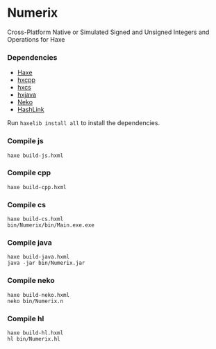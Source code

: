 # Numerix

Cross-Platform Native or Simulated Signed and Unsigned Integers and Operations for Haxe

### Dependencies

 * [Haxe](https://haxe.org/)
 * [hxcpp](https://lib.haxe.org/p/hxcpp)
 * [hxcs](https://lib.haxe.org/p/hxcs)
 * [hxjava](https://lib.haxe.org/p/hxjava)
 * [Neko](https://nekovm.org)
 * [HashLink](https://hashlink.haxe.org)

Run `haxelib install all` to install the dependencies.

### Compile js

```
haxe build-js.hxml
```

### Compile cpp

```
haxe build-cpp.hxml
```

### Compile cs

```
haxe build-cs.hxml
bin/Numerix/bin/Main.exe.exe
```

### Compile java

```
haxe build-java.hxml
java -jar bin/Numerix.jar
```

### Compile neko

```
haxe build-neko.hxml
neko bin/Numerix.n
```

### Compile hl

```
haxe build-hl.hxml
hl bin/Numerix.hl
```

